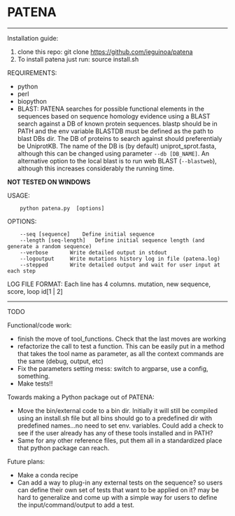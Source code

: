# PATENA


-------------------------------------------------------------------------

Installation guide:

1. clone this repo: git clone https://github.com/ieguinoa/patena
1. To install patena just run: source install.sh


REQUIREMENTS: 
* python
* perl
* biopython
* BLAST: PATENA searches for possible functional elements in the sequences based on sequence homology evidence using a BLAST search against a DB of known protein sequences. blastp should be in PATH and the env variable BLASTDB must be defined as the path to blast DBs dir. The DB of proteins to search against should preferentialy be UniprotKB. The name of the DB is (by default) uniprot_sprot.fasta, although this can be changed using parameter `--db [DB_NAME]`. An alternative option to the local blast is to run web BLAST (`--blastweb`), although this increases considerably the running time.

**NOT TESTED ON WINDOWS**


USAGE:   
```
	python patena.py  [options]
```

OPTIONS:
```	
	--seq [sequence]	Define initial sequence
	--length [seq-length]   Define initial sequence length (and generate a random sequence)
	--verbose		Write detailed output in stdout
	--logoutput		Write mutations history log in file (patena.log)
 	--stepped 		Write detailed output and wait for user input at each step
```



LOG FILE FORMAT:
	Each line has 4 columns. mutation, new sequence, score, loop id[1 | 2]



-------------------------------------------------------------------------

     
TODO

Functional/code work:
 - finish the move of tool_functions. Check that the last moves are working
 - refactorize the call to test a function. This can be easily put in a method that takes the tool name as parameter, as all the context commands are the same (debug, output, etc)
 - Fix the parameters setting mess: switch to argparse, use a config, something.
 - Make tests!!


Towards making a Python package out of PATENA:
 - Move the bin/external code to a bin dir. Initially it will still be compiled using an install.sh file but all bins should go to a predefined dir with predefined names...no need to set env. variables.
Could add a check to see if the user already has any of these tools installed and in PATH?
 - Same for any other reference files, put them all in a standardized place that python package can reach.


Future plans:
 - Make a conda recipe
 - Can add a way to plug-in any external tests on the sequence? so users can define their own set of tests that want to be applied on it? may be hard to generalize and come up with a simple way for users to define the input/command/output to add a test. 

